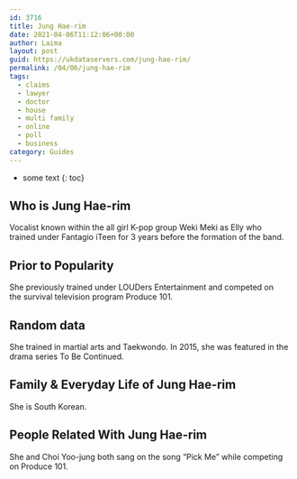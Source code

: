 ```yaml
---
id: 3716
title: Jung Hae-rim
date: 2021-04-06T11:12:06+00:00
author: Laima
layout: post
guid: https://ukdataservers.com/jung-hae-rim/
permalink: /04/06/jung-hae-rim
tags:
  - claims
  - lawyer
  - doctor
  - house
  - multi family
  - online
  - poll
  - business
category: Guides
---
```


* some text
{: toc}


## Who is Jung Hae-rim
                  
                  
                  
Vocalist known within the all girl K-pop group Weki Meki as Elly who trained under Fantagio iTeen for 3 years before the formation of the band.
                  
              
            
              
            
                
                
                
## Prior to Popularity
                  
                  
                  
She previously trained under LOUDers Entertainment and competed on the survival television program Produce 101.
                  
              
            
              
            
                
                
                
## Random data
                  
                  
                  
She trained in martial arts and Taekwondo. In 2015, she was featured in the drama series To Be Continued.
                  
              
            
              
            
                
                
                
## Family & Everyday Life of Jung Hae-rim
                  
                  
                  
She is South Korean.
                  
              
            
              
            
                
                
                
## People Related With Jung Hae-rim
                  
                  
                  
She and Choi Yoo-jung both sang on the song &#8220;Pick Me&#8221; while competing on Produce 101.
                  
              
            
              
            
                
              
            
              
              
            
            
              
            
          
          
          